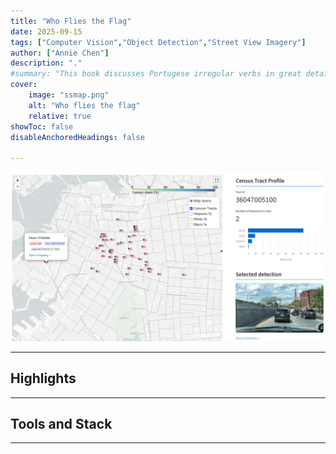 ```yaml
---
title: "Who Flies the Flag" 
date: 2025-09-15
tags: ["Computer Vision","Object Detection","Street View Imagery"]
author: ["Annie Chen"]
description: "."
#summary: "This book discusses Portugese irregular verbs in great details."
cover:
    image: "ssmap.png"
    alt: "Who flies the flag"
    relative: true
showToc: false
disableAnchoredHeadings: false

---
```



<img alt="ssmap" src="./ssmap.png">

---
## Highlights




---
## Tools and Stack



---

